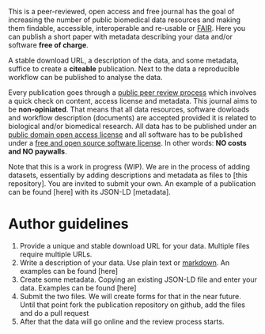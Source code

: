 This is a peer-reviewed, open access and free journal has the goal of
increasing the number of public biomedical data resources and making
them findable, accessible, interoperable and re-usable or
[FAIR](https://www.force11.org/group/fairgroup/fairprinciples). Here
you can publish a short paper with metadata describing your data and/or
software <b>free of charge</b>.

A stable download URL, a description of the data, and some metadata,
suffice to create a <b>citeable</b> publication. Next to the data a
reproducible workflow can be published to analyse the data.

Every publication goes through a
[public peer review process](review.html) which involves a quick check
on content, access license and metadata. This journal aims to be
<b>non-opiniated</b>. That means that all data resources, software dowloads
and workflow description (documents) are accepted provided it is
related to biological and/or biomedical research. All data has to be
published under an
[public domain open access license](https://en.wikipedia.org/wiki/Open_access)
and all software has to be published under a
[free and open source software license](https://en.wikipedia.org/wiki/Open-source_license). In
other words: <b>NO costs and NO paywalls</b>.

Note that this is a work in progress (WIP). We are in the process of
adding datasets, essentially by adding descriptions and metadata as
files to [this repository]. You are invited to submit your own. An
example of a publication can be found [here] with its JSON-LD
[metadata].

# Author guidelines

1. Provide a unique and stable download URL for your data. Multiple
files require multiple URLs.
2. Write a description of your data. Use plain text or [markdown](https://www.markdowntutorial.com/). An
examples can be found [here]
3. Create some metadata. Copying an existing JSON-LD file and enter
your data. Examples can be found [here]
4. Submit the two files. We will create forms for that in the near
future. Until that point fork the publication repository on github,
add the files and do a pull request
5. After that the data will go online and the review process starts.
